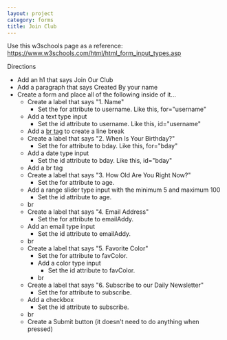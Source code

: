 ```yaml
---
layout: project
category: forms
title: Join Club
---
```


Use this w3schools page as a reference: https://www.w3schools.com/html/html_form_input_types.asp

Directions

- Add an h1 that says Join Our Club
- Add a paragraph that says Created By your name
- Create a form and place all of the following inside of it...
  - Create a label that says "1. Name"
    - Set the for attribute to username. Like this, for="username"
  - Add a text type input
    - Set the id attribute to username. Like this, id="username"
  - Add a [br tag](https://www.w3schools.com/tags/tag_br.asp) to create a line break
  - Create a label that says "2. When Is Your Birthday?"
    - Set the for attribute to bday. Like this, for="bday"
  - Add a date type input
    - Set the id attribute to bday. Like this, id="bday"
  - Add a br tag
  - Create a label that says "3. How Old Are You Right Now?"
    - Set the for attribute to age.
  - Add a range slider type input with the minimum 5 and maximum 100
    - Set the id attribute to age.
  - br
  - Create a label that says "4. Email Address"
    - Set the for attribute to emailAddy.
  - Add an email type input
    - Set the id attribute to emailAddy.
  - br
  - Create a label that says "5. Favorite Color"
      - Set the for attribute to favColor.
    - Add a color type input
      - Set the id attribute to favColor.
    - br
  - Create a label that says "6. Subscribe to our Daily Newsletter"
    - Set the for attribute to subscribe.
  - Add a checkbox
    - Set the id attribute to subscribe.
  - br
  - Create a Submit button (it doesn't need to do anything when pressed)
